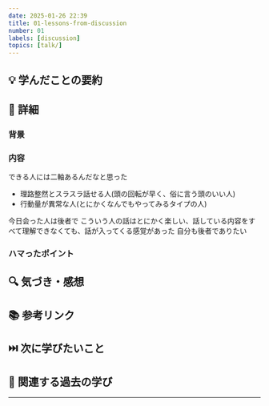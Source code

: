 ```yaml
---
date: 2025-01-26 22:39
title: 01-lessons-from-discussion
number: 01
labels: [discussion]
topics: [talk/]
---
```


## 💡 学んだことの要約

## 📝 詳細

### 背景

### 内容

できる人には二軸あるんだなと思った

- 理路整然とスラスラ話せる人(頭の回転が早く、俗に言う頭のいい人)
- 行動量が異常な人(とにかくなんでもやってみるタイプの人)

今日会った人は後者で
こういう人の話はとにかく楽しい、話している内容をすべて理解できなくても、話が入ってくる感覚があった
自分も後者でありたい

### ハマったポイント

## 🔍 気づき・感想

## 📚 参考リンク

## ⏭️ 次に学びたいこと

## 📌 関連する過去の学び

---

